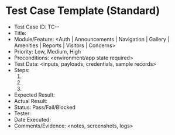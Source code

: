 # Test Case Template (Standard)

- Test Case ID: TC-<MODULE>-<NN>
- Title: <short descriptive title>
- Module/Feature: <Auth | Announcements | Navigation | Gallery | Amenities | Reports | Visitors | Concerns>
- Priority: Low, Medium, High
- Preconditions: <environment/app state required>
- Test Data: <inputs, payloads, credentials, sample records>
- Steps:
  1. <step>
  2. <step>
  3. <step>
- Expected Result: <system behavior and outputs>
- Actual Result: <filled during execution>
- Status: Pass/Fail/Blocked
- Tester: <name>
- Date Executed: <YYYY-MM-DD>
- Comments/Evidence: <notes, screenshots, logs>
